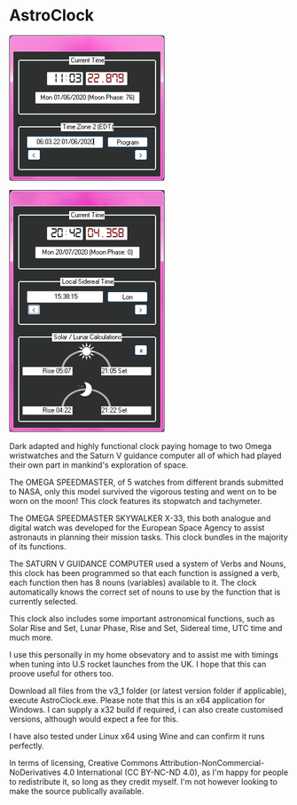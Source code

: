 # AstroClock
![ScreenShot](/ss.png)

![ScreenShot](/ss_V2.png)

Dark adapted and highly functional clock paying homage to two Omega wristwatches and the Saturn V guidance computer all of which had played their own part in mankind's exploration of space.

The OMEGA SPEEDMASTER, of 5 watches from different brands submitted to NASA, only this model survived the vigorous testing and went on to be worn on the moon! This clock features its stopwatch and tachymeter.

The OMEGA SPEEDMASTER SKYWALKER X-33, this both analogue and digital watch was developed for the European Space Agency to assist astronauts in planning their mission tasks. This clock bundles in the majority of its functions.

The SATURN V GUIDANCE COMPUTER used a system of Verbs and Nouns, this clock has been programmed so that each function is assigned a verb, each function then has 8 nouns (variables) available to it. The clock automatically knows the correct set of nouns to use by the function that is currently selected.

This clock also includes some important astronomical functions, such as Solar Rise and Set, Lunar Phase, Rise and Set, Sidereal time, UTC time and much more.

I use this personally in my home obsevatory and to assist me with timings when tuning into U.S rocket launches from the UK. I hope that this can proove useful for others too.

Download all files from the v3_1 folder (or latest version folder if applicable), execute AstroClock.exe. Please note that this is an x64 application for Windows. I can supply a x32 build if required, i can also create customised versions, although would expect a fee for this.

I have also tested under Linux x64 using Wine and can confirm it runs perfectly.

In terms of licensing, Creative Commons Attribution-NonCommercial-NoDerivatives 4.0 International (CC BY-NC-ND 4.0), as I'm happy for people to redistribute it, so long as they credit myself. I'm not however looking to make the source publically available.
